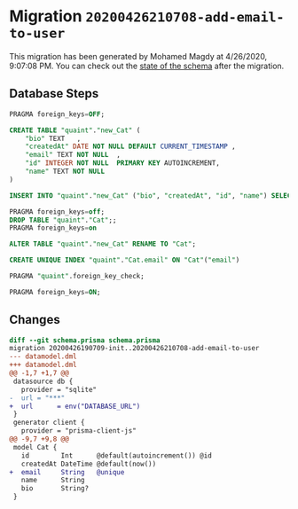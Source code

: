 # Migration `20200426210708-add-email-to-user`

This migration has been generated by Mohamed Magdy at 4/26/2020, 9:07:08 PM.
You can check out the [state of the schema](./schema.prisma) after the migration.

## Database Steps

```sql
PRAGMA foreign_keys=OFF;

CREATE TABLE "quaint"."new_Cat" (
    "bio" TEXT   ,
    "createdAt" DATE NOT NULL DEFAULT CURRENT_TIMESTAMP ,
    "email" TEXT NOT NULL  ,
    "id" INTEGER NOT NULL  PRIMARY KEY AUTOINCREMENT,
    "name" TEXT NOT NULL  
) 

INSERT INTO "quaint"."new_Cat" ("bio", "createdAt", "id", "name") SELECT "bio", "createdAt", "id", "name" FROM "quaint"."Cat"

PRAGMA foreign_keys=off;
DROP TABLE "quaint"."Cat";;
PRAGMA foreign_keys=on

ALTER TABLE "quaint"."new_Cat" RENAME TO "Cat";

CREATE UNIQUE INDEX "quaint"."Cat.email" ON "Cat"("email")

PRAGMA "quaint".foreign_key_check;

PRAGMA foreign_keys=ON;
```

## Changes

```diff
diff --git schema.prisma schema.prisma
migration 20200426190709-init..20200426210708-add-email-to-user
--- datamodel.dml
+++ datamodel.dml
@@ -1,7 +1,7 @@
 datasource db {
   provider = "sqlite"
-  url = "***"
+  url      = env("DATABASE_URL")
 }
 generator client {
   provider = "prisma-client-js"
@@ -9,7 +9,8 @@
 model Cat {
   id        Int      @default(autoincrement()) @id
   createdAt DateTime @default(now())
+  email     String   @unique
   name      String
   bio       String?
 }
```


